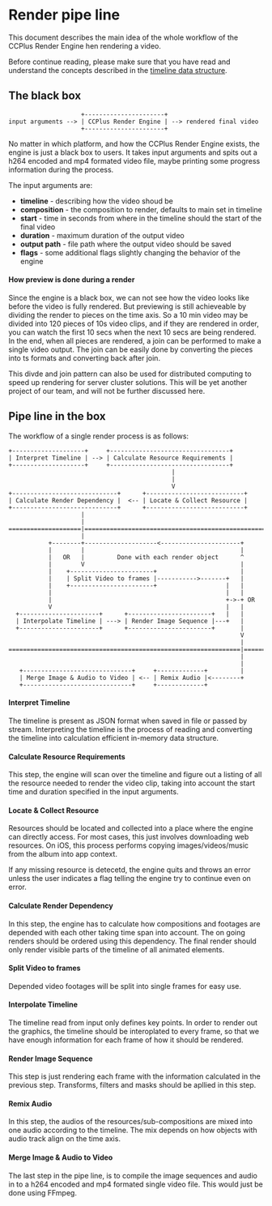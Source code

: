Render pipe line
================

This document describes the main idea of the whole workflow of the CCPlus
Render Engine hen rendering a video.

Before continue reading, please make sure that you have read and understand the 
concepts described in the [timeline data structure](data-structures/Timeline.md).

The black box
-------------

                        +----------------------+
    input arguments --> | CCPlus Render Engine | --> rendered final video
                        +----------------------+
                       
No matter in which platform, and how the CCPlus Render Engine exists, the
engine is just a black box to users. It takes input arguments and spits out
a h264 encoded and mp4 formated video file, maybe printing some progress 
information during the process.

The input arguments are:

 - **timeline** - describing how the video shoud be
 - **composition** - the composition to render, defaults to main set in timeline
 - **start** - time in seconds from where in the timeline should the start
                of the final video
 - **duration** - maximum duration of the output video
 - **output path** - file path where the output video should be saved
 - **flags** - some additional flags slightly changing the behavior of the engine

#### How preview is done during a render

Since the engine is a black box, we can not see how the video looks like
before the video is fully rendered. But previewing is still achieveable
by dividing the render to pieces on the time axis. So a 10 min video may
be divided into 120 pieces of 10s video clips, and if they are rendered
in order, you can watch the first 10 secs when the next 10 secs are being
rendered. In the end, when all pieces are rendered, a join can be performed
to make a single video output. The join can be easily done by converting
the pieces into ts formats and converting back after join.

This divde and join pattern can also be used for distributed computing to
speed up rendering for server cluster solutions. This will be yet another
project of our team, and will not be further discussed here.

Pipe line in the box
--------------------

The workflow of a single render process is as follows:

    +--------------------+     +---------------------------------+
    | Interpret Timeline | --> | Calculate Resource Requirements |
    +--------------------+     +---------------------------------+
                                                 |
                                                 |
                                                 V
    +-----------------------------+      +---------------------------+
    | Calculate Render Dependency |  <-- | Locate & Collect Resource |
    +-----------------------------+      +---------------------------+
                        |
                        |
    ====================|==================================================
                        |
               +--------+--------------------<----------------------+
               |        |                                           |
               |   OR   |         Done with each render object      ^
               |        V                                           |                
               |    +-----------------------+                       |
               |    | Split Video to frames |----------->-------+   |     
               |    +-----------------------+                   |   |
               |                                                |   |
               |                                                +->-+ OR
               V                                                |   |
      +----------------------+      +-----------------------+   |   |
      | Interpolate Timeline | ---> | Render Image Sequence |---+   |
      +----------------------+      +-----------------------+       |
                                                                    V
                                                                    |
    ================================================================|=======
                                                                    |
                                                                    |
       +------------------------------+     +-------------+         |
       | Merge Image & Audio to Video | <-- | Remix Audio |<--------+
       +------------------------------+     +-------------+
       
#### Interpret Timeline

The timeline is present as JSON format when saved in file or passed by stream.
Interpreting the timeline is the process of reading and converting the timeline
into calculation efficient in-memory data structure.

#### Calculate Resource Requirements

This step, the engine will scan over the timeline and figure out a listing of
all the resource needed to render the video clip, taking into account the start
time and duration specified in the input arguments.

#### Locate & Collect Resource

Resources should be located and collected into a place where the engine can
directly access. For most cases, this just involves downloading web resources.
On iOS, this process performs copying images/videos/music from the album into
app context.

If any missing resource is detecetd, the engine quits and throws an error unless
the user indicates a flag telling the engine try to continue even on error.

#### Calculate Render Dependency

In this step, the engine has to calculate how compositions and footages are
depended with each other taking time span into account. The on going renders
should be ordered using this dependency. The final render should only render
visible parts of the timeline of all animated elements.

#### Split Video to frames

Depended video footages will be split into single frames for easy use.

#### Interpolate Timeline

The timeline read from input only defines key points. In order to render out the
graphics, the timeline should be interoplated to every frame, so that we have
enough information for each frame of how it should be rendered.

#### Render Image Sequence

This step is just rendering each frame with the information calculated in the
previous step. Transforms, filters and masks should be apllied in this step.

#### Remix Audio

In this step, the audios of the resources/sub-compositions are mixed into one
audio according to the timeline. The mix depends on how objects with audio track
align on the time axis.


#### Merge Image & Audio to Video

The last step in the pipe line, is to compile the image sequences and audio in
to a h264 encoded and mp4 formated single video file. This would just be done
using FFmpeg.
